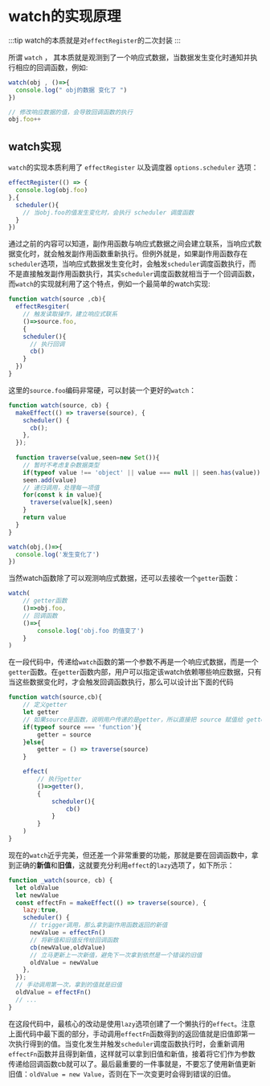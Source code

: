 # watch的实现原理
:::tip
watch的本质就是对`effectRegister`的二次封装
:::

所谓 `watch` ， 其本质就是观测到了一个响应式数据，当数据发生变化时通知并执行相应的回调函数，例如:

```js
watch(obj , ()=>{
  console.log(" obj的数据 变化了 ")
})

// 修改响应数据的值，会导致回调函数的执行
obj.foo++
```
## watch实现
`watch`的实现本质利用了 `effectRegister` 以及调度器 `options.scheduler` 选项：

```js
effectRegister(() => {
  console.log(obj.foo)
},{
  scheduler(){
    // 当obj.foo的值发生变化时，会执行 scheduler 调度函数
  }
})
```

通过之前的内容可以知道，副作用函数与响应式数据之间会建立联系，当响应式数据变化时，就会触发副作用函数重新执行。但例外就是，如果副作用函数存在`scheduler`选项，当响应式数据发生变化时，会触发`scheduler`调度函数执行，而不是直接触发副作用函数执行，其实`scheduler`调度函数就相当于一个回调函数，而`watch`的实现就利用了这个特点，例如一个最简单的watch实现:
```js
function watch(source ,cb){
  effectResgiter(
    // 触发读取操作，建立响应式联系
    ()=>source.foo,
    {
    scheduler(){
      // 执行回调
      cb()
    }
  })
}
```
这里的`source.foo`编码非常硬，可以封装一个更好的`watch`：
```js
function watch(source, cb) {
  makeEffect(() => traverse(source), {
    scheduler() {
      cb();
    },
  });
  
  function traverse(value,seen=new Set()){
    // 暂时不考虑复杂数据类型
    if(typeof value !== 'object' || value === null || seen.has(value)) return
    seen.add(value)
    // 递归调用，处理每一项值
    for(const k in value){
      traverse(value[k],seen)
    }
    return value
  }
}

watch(obj,()=>{
  console.log('发生变化了')
})
```
当然watch函数除了可以观测响应式数据，还可以去接收一个`getter`函数：
```js
watch(
    // getter函数
    ()=>obj.foo,
    // 回调函数
    ()=>{
        console.log('obj.foo 的值变了')
    }
)
```
在一段代码中，传递给`watch`函数的第一个参数不再是一个响应式数据，而是一个`getter`函数。在`getter`函数内部，用户可以指定该watch依赖哪些响应数据，只有当这些数据变化时，才会触发回调函数执行，那么可以设计出下面的代码
```js
function watch(source,cb){
    // 定义getter
    let getter
    // 如果source是函数，说明用户传递的是getter，所以直接把 source 赋值给 getter
    if(typeof source === 'function'){
        getter = source
    }else{
        getter = () => traverse(source)
    }

    effect(
        // 执行getter
        ()=>getter(),
        {
            scheduler(){
                cb()
            }
        }
    )
}
```
现在的`watch`近乎完美，但还差一个非常重要的功能，那就是要在回调函数中，拿到正确的**新值**和**旧值**，这就要充分利用`effect`的`lazy`选项了，如下所示：
```js
function _watch(source, cb) {
  let oldValue
  let newValue
  const effectFn = makeEffect(() => traverse(source), {
    lazy:true,
    scheduler() {
      // trigger调用，那么拿到副作用函数返回的新值
      newValue = effectFn()
      // 将新值和旧值反传给回调函数
      cb(newValue,oldValue)
      // 立马更新上一次新值，避免下一次拿到依然是一个错误的旧值
      oldValue = newValue
    },
  });
  // 手动调用第一次，拿到的值就是旧值
  oldValue = effectFn()
  // ...
}
```
在这段代码中，最核心的改动是使用`lazy`选项创建了一个懒执行的`effect`。注意上面代码中最下面的部分，手动调用`effectFn`函数得到的返回值就是旧值即第一次执行得到的值。当变化发生并触发`scheduler`调度函数执行时，会重新调用`effectFn`函数并且得到新值，这样就可以拿到旧值和新值，接着将它们作为参数传递给回调函数cb就可以了。最后最重要的一件事就是，不要忘了使用新值更新旧值：`oldValue = new Value`，否则在下一次变更时会得到错误的旧值。